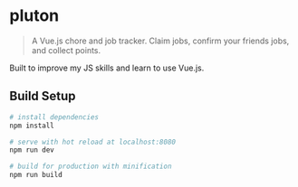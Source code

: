 # pluton

> A Vue.js chore and job tracker. Claim jobs, confirm your friends jobs, and collect points.

Built to improve my JS skills and learn to use Vue.js.

## Build Setup

``` bash
# install dependencies
npm install

# serve with hot reload at localhost:8080
npm run dev

# build for production with minification
npm run build

```
